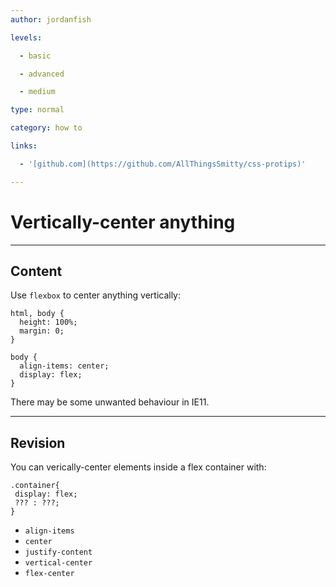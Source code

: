 ```yaml
---
author: jordanfish

levels:

  - basic

  - advanced

  - medium

type: normal

category: how to

links:

  - '[github.com](https://github.com/AllThingsSmitty/css-protips)'

---
```


# Vertically-center anything

---
## Content

Use `flexbox` to center anything vertically:

```
html, body {
  height: 100%;
  margin: 0;
}

body { 
  align-items: center;
  display: flex;
}
```

There may be some unwanted behaviour in IE11.

---
## Revision

You can verically-center elements inside a flex container with:
```
.container{
 display: flex;
 ??? : ???;
}
```

* `align-items`
* `center`
* `justify-content`
* `vertical-center`
* `flex-center`

